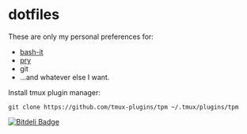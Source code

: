 # dotfiles

These are only my personal preferences for:

 - [bash-it](https://github.com/revans/bash-it)
 - [pry](http://pryrepl.org/)
 - git
 - ...and whatever else I want.

 Install tmux plugin manager:

 ```
 git clone https://github.com/tmux-plugins/tpm ~/.tmux/plugins/tpm
 ```


[![Bitdeli Badge](https://d2weczhvl823v0.cloudfront.net/luan/dotfiles/trend.png)](https://bitdeli.com/free "Bitdeli Badge")

